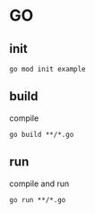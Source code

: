 # GO

## init

```
go mod init example
```

## build

compile

```
go build **/*.go
```

## run

compile and run

```
go run **/*.go
```
